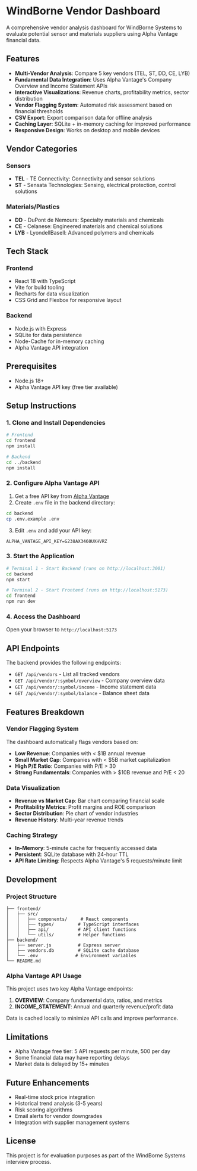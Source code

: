 # WindBorne Vendor Dashboard

A comprehensive vendor analysis dashboard for WindBorne Systems to evaluate potential sensor and materials suppliers using Alpha Vantage financial data.

## Features

- **Multi-Vendor Analysis**: Compare 5 key vendors (TEL, ST, DD, CE, LYB)
- **Fundamental Data Integration**: Uses Alpha Vantage's Company Overview and Income Statement APIs
- **Interactive Visualizations**: Revenue charts, profitability metrics, sector distribution
- **Vendor Flagging System**: Automated risk assessment based on financial thresholds
- **CSV Export**: Export comparison data for offline analysis
- **Caching Layer**: SQLite + in-memory caching for improved performance
- **Responsive Design**: Works on desktop and mobile devices

## Vendor Categories

### Sensors
- **TEL** - TE Connectivity: Connectivity and sensor solutions
- **ST** - Sensata Technologies: Sensing, electrical protection, control solutions

### Materials/Plastics
- **DD** - DuPont de Nemours: Specialty materials and chemicals
- **CE** - Celanese: Engineered materials and chemical solutions
- **LYB** - LyondellBasell: Advanced polymers and chemicals

## Tech Stack

### Frontend
- React 18 with TypeScript
- Vite for build tooling
- Recharts for data visualization
- CSS Grid and Flexbox for responsive layout

### Backend
- Node.js with Express
- SQLite for data persistence
- Node-Cache for in-memory caching
- Alpha Vantage API integration

## Prerequisites

- Node.js 18+ 
- Alpha Vantage API key (free tier available)

## Setup Instructions

### 1. Clone and Install Dependencies

```bash
# Frontend
cd frontend
npm install

# Backend
cd ../backend
npm install
```

### 2. Configure Alpha Vantage API

1. Get a free API key from [Alpha Vantage](https://www.alphavantage.co/support/#api-key)
2. Create `.env` file in the backend directory:

```bash
cd backend
cp .env.example .env
```

3. Edit `.env` and add your API key:
```
ALPHA_VANTAGE_API_KEY=G238AX3460UXHVRZ
```

### 3. Start the Application

```bash
# Terminal 1 - Start Backend (runs on http://localhost:3001)
cd backend
npm start

# Terminal 2 - Start Frontend (runs on http://localhost:5173)
cd frontend
npm run dev
```

### 4. Access the Dashboard

Open your browser to `http://localhost:5173`

## API Endpoints

The backend provides the following endpoints:

- `GET /api/vendors` - List all tracked vendors
- `GET /api/vendor/:symbol/overview` - Company overview data
- `GET /api/vendor/:symbol/income` - Income statement data
- `GET /api/vendor/:symbol/balance` - Balance sheet data

## Features Breakdown

### Vendor Flagging System

The dashboard automatically flags vendors based on:
- **Low Revenue**: Companies with < $1B annual revenue
- **Small Market Cap**: Companies with < $5B market capitalization  
- **High P/E Ratio**: Companies with P/E > 30
- **Strong Fundamentals**: Companies with > $10B revenue and P/E < 20

### Data Visualization

- **Revenue vs Market Cap**: Bar chart comparing financial scale
- **Profitability Metrics**: Profit margins and ROE comparison
- **Sector Distribution**: Pie chart of vendor industries
- **Revenue History**: Multi-year revenue trends

### Caching Strategy

- **In-Memory**: 5-minute cache for frequently accessed data
- **Persistent**: SQLite database with 24-hour TTL
- **API Rate Limiting**: Respects Alpha Vantage's 5 requests/minute limit

## Development

### Project Structure

```
├── frontend/
│   ├── src/
│   │   ├── components/     # React components
│   │   ├── types/         # TypeScript interfaces
│   │   ├── api/           # API client functions
│   │   └── utils/         # Helper functions
├── backend/
│   ├── server.js          # Express server
│   ├── vendors.db         # SQLite cache database
│   └── .env              # Environment variables
└── README.md
```

### Alpha Vantage API Usage

This project uses two key Alpha Vantage endpoints:

1. **OVERVIEW**: Company fundamental data, ratios, and metrics
2. **INCOME_STATEMENT**: Annual and quarterly revenue/profit data

Data is cached locally to minimize API calls and improve performance.

## Limitations

- Alpha Vantage free tier: 5 API requests per minute, 500 per day
- Some financial data may have reporting delays
- Market data is delayed by 15+ minutes

## Future Enhancements

- Real-time stock price integration
- Historical trend analysis (3-5 years)
- Risk scoring algorithms
- Email alerts for vendor downgrades
- Integration with supplier management systems

## License

This project is for evaluation purposes as part of the WindBorne Systems interview process.
